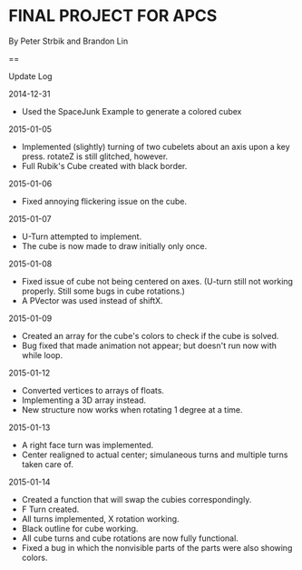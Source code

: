 FINAL PROJECT FOR APCS
====
By Peter Strbik and Brandon Lin

==

Update Log

2014-12-31
- Used the SpaceJunk Example to generate a colored cubex

2015-01-05
- Implemented (slightly) turning of two cubelets about an axis upon a key press. rotateZ is still glitched, however.
- Full Rubik's Cube created with black border.

2015-01-06
- Fixed annoying flickering issue on the cube.

2015-01-07
- U-Turn attempted to implement.
- The cube is now made to draw initially only once.

2015-01-08
- Fixed issue of cube not being centered on axes. (U-turn still not working properly. Still some bugs in cube rotations.)
- A PVector was used instead of shiftX.

2015-01-09
- Created an array for the cube's colors to check if the cube is solved.
- Bug fixed that made animation not appear; but doesn't run now with while loop.

2015-01-12
- Converted vertices to arrays of floats.
- Implementing a 3D array instead.
- New structure now works when rotating 1 degree at a time.

2015-01-13
- A right face turn was implemented.
- Center realigned to actual center; simulaneous turns and multiple turns taken care of.

2015-01-14
- Created a function that will swap the cubies correspondingly.
- F Turn created.
- All turns implemented, X rotation working.
- Black outline for cube working.
- All cube turns and cube rotations are now fully functional.
- Fixed a bug in which the nonvisible parts of the parts were also showing colors.



